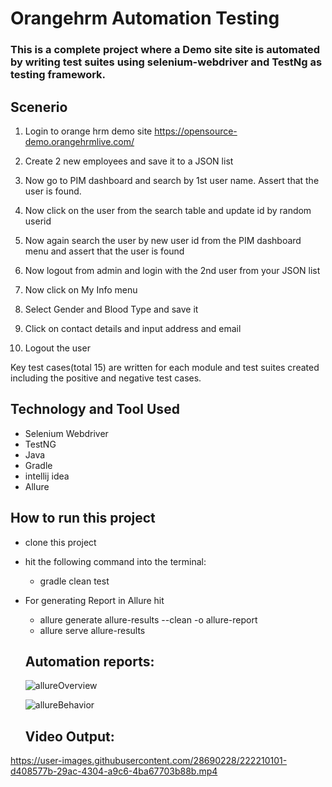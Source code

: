 # Orangehrm Automation Testing
### This is a complete project where a Demo site site is automated by writing test suites using selenium-webdriver and TestNg as testing framework.

## Scenerio
1. Login to orange hrm demo site
https://opensource-demo.orangehrmlive.com/

2. Create 2 new employees and save it to a JSON list
3. Now go to PIM dashboard and search by 1st user name. Assert that the user is found.
4. Now click on the user from the search table and update id by random userid
5. Now again search the user by new user id from the PIM dashboard menu and assert that the user is found
6. Now logout from admin and login with the 2nd user from your JSON list
7. Now click on My Info menu
8. Select Gender and Blood Type and save it
9. Click on contact details and input address and email
10. Logout the user 

Key test cases(total 15) are written for each module and test suites created including the positive and negative test cases.

## Technology and Tool Used
- Selenium Webdriver
- TestNG
- Java
- Gradle
- intellij idea 
- Allure

## How to run this project
- clone this project
- hit the following command into the terminal:
  - gradle clean test
- For generating Report in Allure hit
  - allure generate allure-results --clean -o allure-report
  - allure serve allure-results  
  
  
  ## Automation reports:
  
  
  ![allureOverview](https://user-images.githubusercontent.com/28690228/222207949-f9922476-ad4c-4ae4-bd26-44a336cf648f.png)

  ![allureBehavior](https://user-images.githubusercontent.com/28690228/222208006-edea37a5-c6cb-4a81-9184-6376b04d6673.png)
  
  
  ## Video Output:
  

https://user-images.githubusercontent.com/28690228/222210101-d408577b-29ac-4304-a9c6-4ba67703b88b.mp4



  
